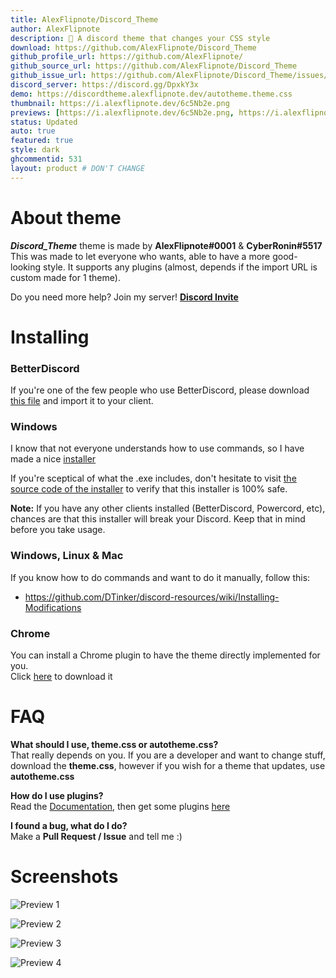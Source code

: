 ```yaml
---
title: AlexFlipnote/Discord_Theme
author: AlexFlipnote
description: 🎨 A discord theme that changes your CSS style
download: https://github.com/AlexFlipnote/Discord_Theme
github_profile_url: https://github.com/AlexFlipnote/
github_source_url: https://github.com/AlexFlipnote/Discord_Theme
github_issue_url: https://github.com/AlexFlipnote/Discord_Theme/issues/
discord_server: https://discord.gg/DpxkY3x
demo: https://discordtheme.alexflipnote.dev/autotheme.theme.css
thumbnail: https://i.alexflipnote.dev/6c5Nb2e.png
previews: [https://i.alexflipnote.dev/6c5Nb2e.png, https://i.alexflipnote.dev/7dEBUDA.png, https://i.alexflipnote.dev/9eFXRVs.png, https://i.alexflipnote.dev/6EuCjnZ.png]
status: Updated
auto: true
featured: true
style: dark
ghcommentid: 531
layout: product # DON'T CHANGE
---
```

# About theme
***Discord_Theme*** theme is made by **AlexFlipnote#0001** & **CyberRonin#5517**<br>
This was made to let everyone who wants, able to have a more good-looking style. It supports any plugins (almost, depends if the import URL is custom made for 1 theme).

Do you need more help? Join my server! **[Discord Invite](https://discord.gg/DpxkY3x)**

# Installing
### BetterDiscord
If you're one of the few people who use BetterDiscord, please download [this file](https://raw.githubusercontent.com/AlexFlipnote/Discord_Theme/master/autotheme.theme.css) and import it to your client.

### Windows
I know that not everyone understands how to use commands,
so I have made a nice [installer](https://github.com/AlexFlipnote/beautifuldiscord-installer/raw/master/beautifuldiscord.exe)

If you're sceptical of what the .exe includes, don't hesitate to visit
[the source code of the installer](https://github.com/AlexFlipnote/beautifuldiscord-installer)
to verify that this installer is 100% safe.

**Note:** If you have any other clients installed (BetterDiscord, Powercord, etc), chances are that this installer will break your Discord. Keep that in mind before you take usage.

### Windows, Linux & Mac
If you know how to do commands and want to do it manually, follow this:
- https://github.com/DTinker/discord-resources/wiki/Installing-Modifications

### Chrome
You can install a Chrome plugin to have the theme directly implemented for you.<br>
Click  [here](https://chrome.google.com/webstore/detail/doapcadhkfkjlpkgkoddmmcknkhmmbeo) to download it

# FAQ
**What should I use, theme.css or autotheme.css?**<br>That really depends on you. If you are a developer and want
to change stuff, download the **theme.css**, however if you wish for a theme that updates, use **autotheme.css**

**How do I use plugins?**<br>Read the [Documentation](https://github.com/AlexFlipnote/Discord_Theme/blob/master/docs/Documentation.md), then get some plugins [here](https://github.com/AlexFlipnote/Discord_Theme/blob/master/docs/Plugins.md)

**I found a bug, what do I do?**<br>Make a **Pull Request / Issue** and tell me :)

# Screenshots
![Preview 1](https://i.alexflipnote.dev/6c5Nb2e.png)

![Preview 2](https://i.alexflipnote.dev/7dEBUDA.png)

![Preview 3](https://i.alexflipnote.dev/9eFXRVs.png)

![Preview 4](https://i.alexflipnote.dev/6EuCjnZ.png)

